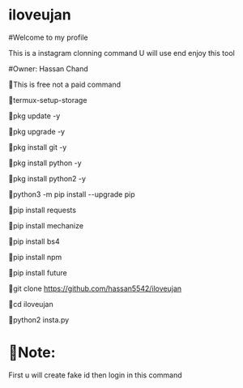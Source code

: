 # iloveujan

#Welcome to my profile

This is a instagram clonning command
U will use end enjoy this tool

#Owner: Hassan Chand

💙This is free not a paid command

💙termux-setup-storage

💙pkg update -y

💙pkg upgrade -y

💙pkg install git -y

💙pkg install python -y

💙pkg install python2 -y

💙python3 -m pip install --upgrade pip

💙pip install requests

💙pip install mechanize

💙pip install bs4

💙pip install npm

💙pip install future

💙git clone https://github.com/hassan5542/iloveujan

💙cd iloveujan

💙python2 insta.py

# 💙Note:
First u will create fake id then login in this command 
